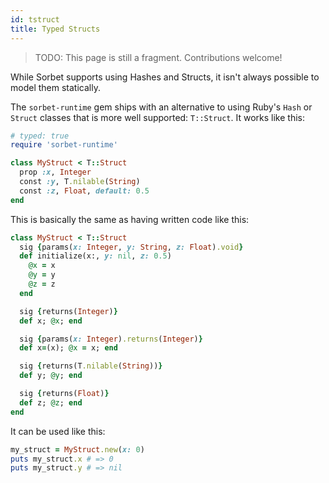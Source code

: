 ```yaml
---
id: tstruct
title: Typed Structs
---
```


> TODO: This page is still a fragment. Contributions welcome!

While Sorbet supports using Hashes and Structs, it isn't always possible to
model them statically.

The `sorbet-runtime` gem ships with an alternative to using Ruby's `Hash` or
`Struct` classes that is more well supported: `T::Struct`. It works like this:

```ruby
# typed: true
require 'sorbet-runtime'

class MyStruct < T::Struct
  prop :x, Integer
  const :y, T.nilable(String)
  const :z, Float, default: 0.5
end
```

This is basically the same as having written code like this:

```ruby
class MyStruct < T::Struct
  sig {params(x: Integer, y: String, z: Float).void}
  def initialize(x:, y: nil, z: 0.5)
    @x = x
    @y = y
    @z = z
  end

  sig {returns(Integer)}
  def x; @x; end

  sig {params(x: Integer).returns(Integer)}
  def x=(x); @x = x; end

  sig {returns(T.nilable(String))}
  def y; @y; end

  sig {returns(Float)}
  def z; @z; end
end
```

It can be used like this:

```ruby
my_struct = MyStruct.new(x: 0)
puts my_struct.x # => 0
puts my_struct.y # => nil
```
